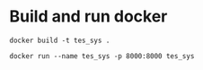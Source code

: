 # Build and run docker

`docker build -t tes_sys .`

`docker run --name tes_sys -p 8000:8000 tes_sys`